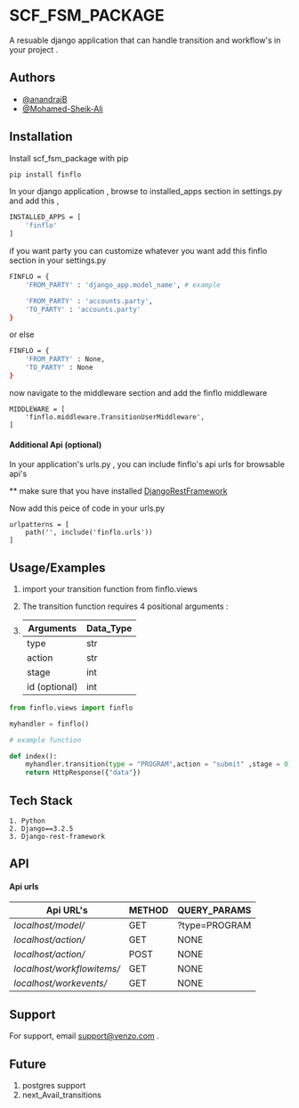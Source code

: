 
# SCF_FSM_PACKAGE

A resuable django application that can handle transition and workflow's in your project .


## Authors

- [@anandrajB](https://github.com/anandrajB)
- [@Mohamed-Sheik-Ali](https://github.com/Mohamed-Sheik-Ali)


## Installation

Install scf_fsm_package with pip

```bash
pip install finflo
```

In your django application , browse to installed_apps section in settings.py 
and add this ,

```bash
INSTALLED_APPS = [
    'finflo'
]
```
if you want party you can customize whatever you want add this finflo section in your settings.py 

```bash
FINFLO = {
    'FROM_PARTY' : 'django_app.model_name', # example

    'FROM_PARTY' : 'accounts.party',
    'TO_PARTY' : 'accounts.party'
}
```

or else

```bash
FINFLO = {
    'FROM_PARTY' : None,
    'TO_PARTY' : None
}
```

now navigate to the middleware section and add the finflo middleware


```
MIDDLEWARE = [
    'finflo.middleware.TransitionUserMiddleware',
]
```

#### Additional Api (optional)

In your application's urls.py , you can include finflo's api urls for browsable api's 

** make sure that you have installed [DjangoRestFramework](https://www.django-rest-framework.org/#installation)


Now add this peice of code in your urls.py

```
urlpatterns = [
    path('', include('finflo.urls'))
]
```

## Usage/Examples


1. import your transition function from finflo.views 

2. The transition function requires 4 positional arguments :

3.
    |  Arguments   | Data_Type  |
    | ------------- | ------------- |
    | type   | str  |
    | action  | str  |
    | stage  | int  |
    | id (optional) | int  | 


```python
from finflo.views import finflo

myhandler = finflo()

# example function

def index():
    myhandler.transition(type = "PROGRAM",action = "submit" ,stage = 0)
    return HttpResponse({"data"})

```


## Tech Stack

    1. Python
    2. Django==3.2.5
    3. Django-rest-framework


## API 

#### Api urls 


| Api URL's  | METHOD | QUERY_PARAMS |
| ------------- | ------------- | ------------- |
| *localhost/model/* | GET  | ?type=PROGRAM |
| *localhost/*action*/* | GET | NONE |
| *localhost/*action*/* | POST | NONE |
| *localhost/*workflowitems*/* | GET | NONE |
| *localhost/workevents/* | GET | NONE |




## Support

For support, email support@venzo.com .


## Future
    
1. postgres support
2. next_Avail_transitions


